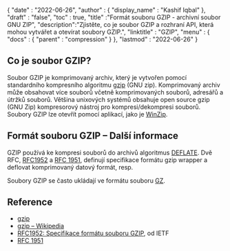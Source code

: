{
  "date" : "2022-06-26",
  "author" : {
    "display_name" : "Kashif Iqbal"
},
  "draft" : "false",
  "toc" : true,
  "title" :"Formát souboru GZIP - archivní soubor GNU ZIP",
  "description":"Zjistěte, co je soubor GZIP a rozhraní API, která mohou vytvářet a otevírat soubory GZIP.",
  "linktitle" : "GZIP",
  "menu" : {
    "docs" : {
      "parent" : "compression"
}
},
  "lastmod" : "2022-06-26"
}

## Co je soubor GZIP?

Soubor GZIP je komprimovaný archiv, který je vytvořen pomocí standardního kompresního algoritmu [gzip](https://en.wikipedia.org/wiki/Gzip) (GNU zip). Komprimovaný archiv může obsahovat více souborů včetně komprimovaných souborů, adresářů a útržků souborů. Většina unixových systémů obsahuje open source gzip (GNU Zip) kompresorový nástroj pro kompresi/dekompresi souborů. Soubory GZIP lze otevřít pomocí aplikací, jako je [WinZip](https://www.winzip.com/en/).

## Formát souboru GZIP – Další informace

GZIP používá ke kompresi souborů do archivů algoritmus [DEFLATE](https://en.wikipedia.org/wiki/DEFLATE). Dvě RFC, [RFC1952](https://tools.ietf.org/html/rfc1952) a [RFC 1951](https://tools.ietf.org/html/rfc1951), definují specifikace formátu gzip wrapper a deflovat komprimovaný datový formát, resp.

Soubory GZIP se často ukládají ve formátu souboru [GZ](/cs/compression/gz/).

## Reference

* [gzip](http://www.gzip.org/)
* [gzip – Wikipedia](https://en.wikipedia.org/wiki/Gzip)
* [RFC1952: Specifikace formátu souboru GZIP](https://datatracker.ietf.org/doc/html/rfc1952), od IETF
* [RFC 1951](https://tools.ietf.org/html/rfc1951)

